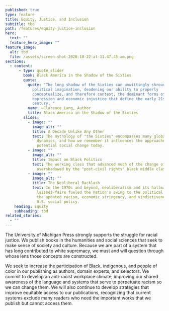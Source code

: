 ```yaml
---
published: true
type: feature
title: Equity, Justice, and Inclusion
subtitle: tbd
path: /features/equity-justice-inclusion
hero:
  text: ""
  feature_hero_image: ""
feature_image:
  alt: tbd
  file: /assets/screen-shot-2020-10-22-at-11.47.45-am.png
sections:
  - content:
      - type: quote_slider
        book: Black America in the Shadow of the Sixties
        quote:
          quote: "The long shadow of the Sixties can unwittingly shroud present-day
            political imagination, deadening our ability to properly
            conceptualize, and therefore contest, the dominant forms of racial
            oppression and economic injustice that define the early 21st
            century. "
          name: —Clarence Lang, Author
          title: Black America in the Shadow of the Sixties
        slides:
          - image: ""
            image_alt: ""
            title: A Decade Unlike Any Other
            text: The mythology of "the Sixties" encompasses many global events and changing
              dynamics, and how we remember it influences the approaches to
              potential social change today.
          - image: ""
            image_alt: ""
            title: Impact on Black Politics
            text: The working class that advanced much of the change of the '60s has been
              overshadowed by the "post-civil rights" black middle class.
          - image: ""
            image_alt: ""
            title: The Neoliberal Backlash
            text: In the 1970s and beyond, neoliberalism and its hallmarks of economic
              laissez-faire fueled the nation's swing to the political right and
              the updated racism, economic stringency, and vindictiveness of the
              U.S. social policy.
    heading: Equity
    subheading: tbd
related_stories:
  - ""
---
```

The University of Michigan Press strongly supports the struggle for racial justice. We publish books in the humanities and social sciences that seek to make sense of society and culture. Because we are part of a system that has long contributed to white supremacy, we must and will question through whose lens those concepts are constructed.

We seek to increase the participation of Black, indigenous, and people of color in our publishing as authors, domain experts, and selectors. We commit to develop an anti-racist workplace climate, improving our shared awareness of the language and systems that serve to perpetuate racism so we can change them. We will also continue to develop strategies that improve equitable access to our publications, recognizing that current systems exclude many readers who need the important works that we publish but cannot access them.